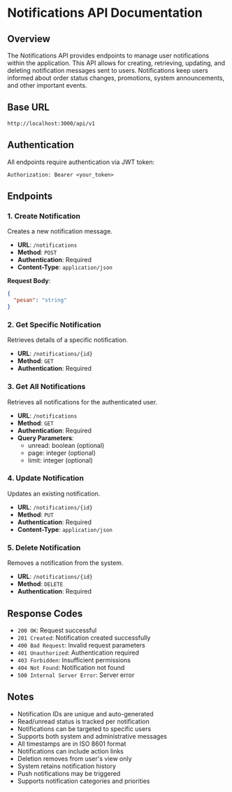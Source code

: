 # Notifications API Documentation

## Overview

The Notifications API provides endpoints to manage user notifications within the application. This API allows for creating, retrieving, updating, and deleting notification messages sent to users. Notifications keep users informed about order status changes, promotions, system announcements, and other important events.

## Base URL

```
http://localhost:3000/api/v1
```

## Authentication

All endpoints require authentication via JWT token:

```
Authorization: Bearer <your_token>
```

## Endpoints

### 1. Create Notification

Creates a new notification message.

- **URL**: `/notifications`
- **Method**: `POST`
- **Authentication**: Required
- **Content-Type**: `application/json`

**Request Body**:

```json
{
  "pesan": "string"
}
```

### 2. Get Specific Notification

Retrieves details of a specific notification.

- **URL**: `/notifications/{id}`
- **Method**: `GET`
- **Authentication**: Required

### 3. Get All Notifications

Retrieves all notifications for the authenticated user.

- **URL**: `/notifications`
- **Method**: `GET`
- **Authentication**: Required
- **Query Parameters**:
  - unread: boolean (optional)
  - page: integer (optional)
  - limit: integer (optional)

### 4. Update Notification

Updates an existing notification.

- **URL**: `/notifications/{id}`
- **Method**: `PUT`
- **Authentication**: Required
- **Content-Type**: `application/json`

### 5. Delete Notification

Removes a notification from the system.

- **URL**: `/notifications/{id}`
- **Method**: `DELETE`
- **Authentication**: Required

## Response Codes

- `200 OK`: Request successful
- `201 Created`: Notification created successfully
- `400 Bad Request`: Invalid request parameters
- `401 Unauthorized`: Authentication required
- `403 Forbidden`: Insufficient permissions
- `404 Not Found`: Notification not found
- `500 Internal Server Error`: Server error

## Notes

- Notification IDs are unique and auto-generated
- Read/unread status is tracked per notification
- Notifications can be targeted to specific users
- Supports both system and administrative messages
- All timestamps are in ISO 8601 format
- Notifications can include action links
- Deletion removes from user's view only
- System retains notification history
- Push notifications may be triggered
- Supports notification categories and priorities
